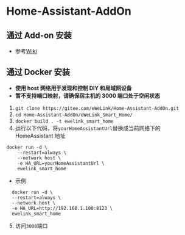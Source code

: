 # Home-Assistant-AddOn

## 通过 Add-on 安装

-   参考[Wiki](https://gitee.com/eWeLink/Home-Assistant-AddOn/wikis/%E4%BD%BF%E7%94%A8%E7%AE%80%E4%BB%8B?sort_id=3862199)

## 通过 Docker 安装

-   **使用 host 网络用于发现和控制 DIY 和局域网设备**
-   **暂不支持端口映射，请确保宿主机的 3000 端口处于空闲状态**

1. `git clone https://gitee.com/eWeLink/Home-Assistant-AddOn.git`
2. `cd Home-Assistant-AddOn/eWeLink_Smart_Home/`
3. `docker build . -t ewelink_smart_home`
4. 运行以下代码，将`yourHomeAssistantUrl`替换成当前网络下的 HomeAssistant 地址

```
docker run -d \
    --restart=always \
    --network host \
    -e HA_URL=yourHomeAssistantUrl \
    ewelink_smart_home
```

-   示例

```
  docker run -d \
  --restart=always \
  --network host \
  -e HA_URL=http://192.168.1.100:8123 \
  ewelink_smart_home
```

5. 访问`3000`端口

